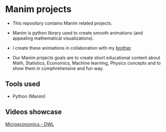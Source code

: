 # Manim projects

- This repository contains Manim related projects.
- Manim is python library used to create smooth animations (and appealing mathematical visualizations).
- I create these animations in collaboration with my [brother](https://github.com/SwytDrymz)

- Our Manim projects goals are to create short educational content about Math, Statistics, Economics, Machine learning, Physics concepts and to show them in comphrehensive and fun way.


## Tools used
- Python (Manim)


## Videos showcase
[Microeconomics - DWL](https://youtube.com/shorts/v_5JES05H0k)
